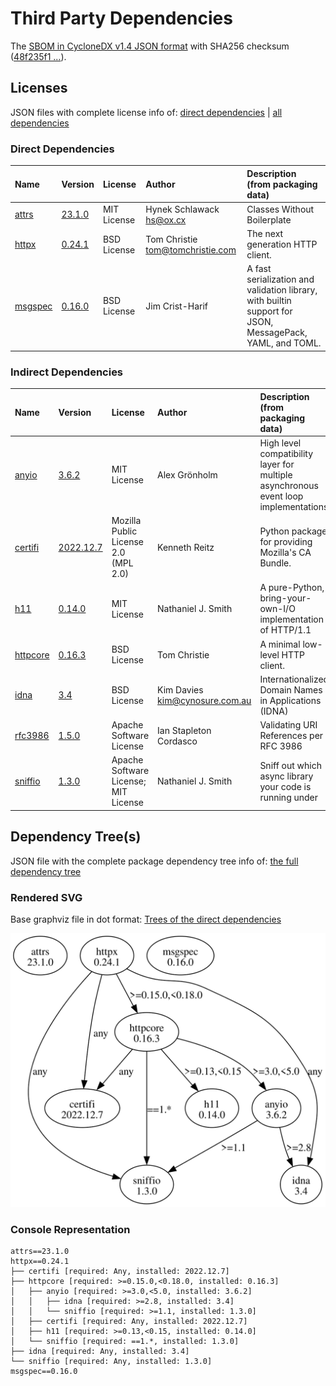 # Third Party Dependencies

<!--[[[fill sbom_sha256()]]]-->
The [SBOM in CycloneDX v1.4 JSON format](https://git.sr.ht/~sthagen/ajallaan/blob/default/sbom/cdx.json) with SHA256 checksum ([48f235f1 ...](https://git.sr.ht/~sthagen/ajallaan/blob/default/sbom/cdx.json.sha256 "sha256:48f235f12f03a8d6d9c04a18bd1665f54f13de30f15738b1845e981490f9fc80")).
<!--[[[end]]] (checksum: 0a25fc6f299190b8061641cf77d64775)-->
## Licenses 

JSON files with complete license info of: [direct dependencies](direct-dependency-licenses.json) | [all dependencies](all-dependency-licenses.json)

### Direct Dependencies

<!--[[[fill direct_dependencies_table()]]]-->
| Name                                                    | Version                                            | License     | Author                             | Description (from packaging data)                                                                        |
|:--------------------------------------------------------|:---------------------------------------------------|:------------|:-----------------------------------|:---------------------------------------------------------------------------------------------------------|
| [attrs](https://www.attrs.org/en/stable/changelog.html) | [23.1.0](https://pypi.org/project/attrs/23.1.0/)   | MIT License | Hynek Schlawack <hs@ox.cx>         | Classes Without Boilerplate                                                                              |
| [httpx](https://github.com/encode/httpx)                | [0.24.1](https://pypi.org/project/httpx/0.24.1/)   | BSD License | Tom Christie <tom@tomchristie.com> | The next generation HTTP client.                                                                         |
| [msgspec](https://jcristharif.com/msgspec/)             | [0.16.0](https://pypi.org/project/msgspec/0.16.0/) | BSD License | Jim Crist-Harif                    | A fast serialization and validation library, with builtin support for JSON, MessagePack, YAML, and TOML. |
<!--[[[end]]] (checksum: bbf90a2480ad7a129cadaaad4ef0ef0e)-->

### Indirect Dependencies

<!--[[[fill indirect_dependencies_table()]]]-->
| Name                                                               | Version                                                  | License                              | Author                           | Description (from packaging data)                                                   |
|:-------------------------------------------------------------------|:---------------------------------------------------------|:-------------------------------------|:---------------------------------|:------------------------------------------------------------------------------------|
| [anyio](https://github.com/agronholm/anyio/blob/master/README.rst) | [3.6.2](https://pypi.org/project/anyio/3.6.2/)           | MIT License                          | Alex Grönholm                    | High level compatibility layer for multiple asynchronous event loop implementations |
| [certifi](https://github.com/certifi/python-certifi)               | [2022.12.7](https://pypi.org/project/certifi/2022.12.7/) | Mozilla Public License 2.0 (MPL 2.0) | Kenneth Reitz                    | Python package for providing Mozilla's CA Bundle.                                   |
| [h11](https://github.com/python-hyper/h11)                         | [0.14.0](https://pypi.org/project/h11/0.14.0/)           | MIT License                          | Nathaniel J. Smith               | A pure-Python, bring-your-own-I/O implementation of HTTP/1.1                        |
| [httpcore](https://github.com/encode/httpcore)                     | [0.16.3](https://pypi.org/project/httpcore/0.16.3/)      | BSD License                          | Tom Christie                     | A minimal low-level HTTP client.                                                    |
| [idna](https://github.com/kjd/idna)                                | [3.4](https://pypi.org/project/idna/3.4/)                | BSD License                          | Kim Davies <kim@cynosure.com.au> | Internationalized Domain Names in Applications (IDNA)                               |
| [rfc3986](http://rfc3986.readthedocs.io)                           | [1.5.0](https://pypi.org/project/rfc3986/1.5.0/)         | Apache Software License              | Ian Stapleton Cordasco           | Validating URI References per RFC 3986                                              |
| [sniffio](https://github.com/python-trio/sniffio)                  | [1.3.0](https://pypi.org/project/sniffio/1.3.0/)         | Apache Software License; MIT License | Nathaniel J. Smith               | Sniff out which async library your code is running under                            |
<!--[[[end]]] (checksum: 9cdf4b9c5492cc82393538097b2b5fc6)-->

## Dependency Tree(s)

JSON file with the complete package dependency tree info of: [the full dependency tree](package-dependency-tree.json)

### Rendered SVG

Base graphviz file in dot format: [Trees of the direct dependencies](package-dependency-tree.dot.txt)

<img src="./package-dependency-tree.svg" alt="Trees of the direct dependencies" title="Trees of the direct dependencies"/>

### Console Representation

<!--[[[fill dependency_tree_console_text()]]]-->
````console
attrs==23.1.0
httpx==0.24.1
├── certifi [required: Any, installed: 2022.12.7]
├── httpcore [required: >=0.15.0,<0.18.0, installed: 0.16.3]
│   ├── anyio [required: >=3.0,<5.0, installed: 3.6.2]
│   │   ├── idna [required: >=2.8, installed: 3.4]
│   │   └── sniffio [required: >=1.1, installed: 1.3.0]
│   ├── certifi [required: Any, installed: 2022.12.7]
│   ├── h11 [required: >=0.13,<0.15, installed: 0.14.0]
│   └── sniffio [required: ==1.*, installed: 1.3.0]
├── idna [required: Any, installed: 3.4]
└── sniffio [required: Any, installed: 1.3.0]
msgspec==0.16.0
````
<!--[[[end]]] (checksum: bd34730ba046e673006be83b911d1523)-->
